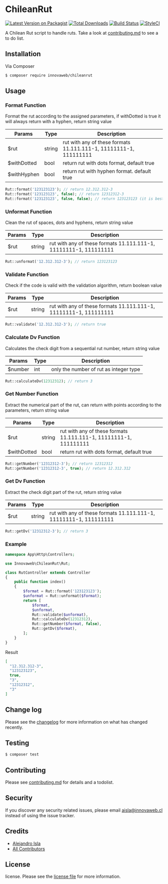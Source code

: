 # ChileanRut

[![Latest Version on Packagist][ico-version]][link-packagist]
[![Total Downloads][ico-downloads]][link-downloads]
[![Build Status][ico-travis]][link-travis]
[![StyleCI][ico-styleci]][link-styleci]

A Chilean Rut script to handle ruts. Take a look at [contributing.md](contributing.md) to see a to do list.

## Installation

Via Composer

``` bash
$ composer require innovaweb/chileanrut
```

## Usage

### Format Function
Format the rut according to the assigned parameters, if withDotted is true it will always return with a hyphen, return string value

| Params | Type | Description  |
| --- | --- | --- |
| $rut | string | rut with any of these formats 11.111.111-1, 11111111-1, 111111111 |
| $withDotted | bool | return rut with dots format, default true |
| $withHyphen | bool | return rut with hyphen format. default true |
```php
Rut::format('123123123'); // return 12.312.312-3
Rut::format('123123123', false); // return 12312312-3
Rut::format('123123123', false, false); // return 123123123 (it is best to use the unformat function)
```

### Unformat Function
Clean the rut of spaces, dots and hyphens, return string value

| Params | Type | Description  |
| --- | --- | --- |
| $rut | string | rut with any of these formats 11.111.111-1, 11111111-1, 111111111 |

```php
Rut::unformat('12.312.312-3'); // return 123123123
```

### Validate Function
Check if the code is valid with the validation algorithm, return boolean value

| Params | Type | Description  |
| --- | --- | --- |
| $rut | string | rut with any of these formats 11.111.111-1, 11111111-1, 111111111 |

```php
Rut::validate('12.312.312-3'); // return true
```

### Calculate Dv Function
Calculates the check digit from a sequential rut number, return string value

| Params | Type | Description  |
| --- | --- | --- |
| $number | int | only the number of rut as integer type |

```php
Rut::calculateDv(12312312); // return 3
```

### Get Number Function
Extract the numerical part of the rut, can return with points according to the parameters, return string value

| Params | Type | Description  |
| --- | --- | --- |
| $rut | string | rut with any of these formats 11.111.111-1, 11111111-1, 111111111 |
| $withDotted | bool | return rut with dots format, default true |

```php
Rut::getNumber('12312312-3'); // return 12312312
Rut::getNumber('12312312-3', true); // return 12.312.312
```


### Get Dv Function
Extract the check digit part of the rut, return string value

| Params | Type | Description  |
| --- | --- | --- |
| $rut | string | rut with any of these formats 11.111.111-1, 11111111-1, 111111111 |

```php
Rut::getDv('12312312-3'); // return 3
```




### Example
````php
namespace App\Http\Controllers;

use Innovaweb\ChileanRut\Rut;

class RutController extends Controller
{
    public function index()
    {
        $format = Rut::format('123123123');
        $unformat = Rut::unformat($format);
        return [
            $format,
            $unformat,
            Rut::validate($unformat),
            Rut::calculateDv(12312312),
            Rut::getNumber($format, false),
            Rut::getDv($format),
        ];
    }
}

````
Result 
```json
[
  "12.312.312-3",
  "123123123",
  true,
  "3",
  "12312312",
  "3"
]

```

## Change log

Please see the [changelog](changelog.md) for more information on what has changed recently.

## Testing

``` bash
$ composer test
```

## Contributing

Please see [contributing.md](contributing.md) for details and a todolist.

## Security

If you discover any security related issues, please email aisla@innovaweb.cl instead of using the issue tracker.

## Credits

- [Alejandro Isla][link-author]
- [All Contributors][link-contributors]

## License

license. Please see the [license file](license.md) for more information.

[ico-version]: https://img.shields.io/packagist/v/innovawebcl/chileanrut.svg?style=flat-square

[ico-downloads]: https://img.shields.io/packagist/dt/innovawebcl/chileanrut.svg?style=flat-square

[ico-travis]: https://img.shields.io/travis/innovawebcl/chileanrut/master.svg?style=flat-square

[ico-styleci]: https://styleci.io/repos/12345678/shield

[link-packagist]: https://packagist.org/packages/innovawebcl/chileanrut

[link-downloads]: https://packagist.org/packages/innovawebcl/chileanrut

[link-travis]: https://travis-ci.org/innovawebcl/chileanrut

[link-styleci]: https://styleci.io/repos/12345678

[link-author]: https://github.com/innovawebcl

[link-contributors]: ../../contributors
